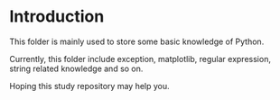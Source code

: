 # Introduction
This folder is mainly used to store some basic knowledge of Python.

Currently, this folder include exception, matplotlib, regular expression, string related knowledge and so on.

Hoping this study repository may help you.
